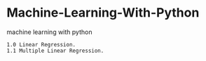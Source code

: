 # Machine-Learning-With-Python
machine learning with python

    1.0 Linear Regression.
    1.1 Multiple Linear Regression.
